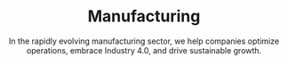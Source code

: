 ---
layout: industry
order: 3
title: Manufacturing
subtitle: "In the rapidly evolving manufacturing sector, we help companies optimize operations, embrace Industry 4.0, and drive sustainable growth."
intro: "At SLKone, we empower manufacturers to thrive in an era of rapid technological advancement and shifting global dynamics. Our expertise spans operational excellence, supply chain optimization, and digital transformation, enabling our clients to achieve operational efficiency, market responsiveness, and sustainable growth."
landscape-title: "The Manufacturing Landscape"
landscape-intro: "The manufacturing industry is experiencing significant transformation, driven by:"
landscape:
  - "Industry 4.0 and smart factory initiatives"
  - "Sustainability imperatives and circular economy concepts"
  - "Reshoring and supply chain resilience strategies"
  - "Customization demands and mass personalization trends"
  - "Workforce evolution and skills gap challenges"
landscape-conclusion: "These trends present both challenges and opportunities for manufacturers striving to maintain competitive advantage and operational excellence."
approach-title: "Our Approach"
approach-intro: "SLKone adopts a multifaceted approach to manufacturing challenges, integrating operational excellence with strategic foresight. Our framework encompasses:"
approach:
  - "Lean Manufacturing Principles: Eliminating waste and optimizing processes"
  - "Digital Transformation Roadmaps: Leveraging technology to enhance productivity"
  - "Supply Chain Optimization: Building resilient and agile supply networks"
  - "Talent Development Strategies: Bridging the skills gap and fostering innovation"
  - "Sustainability Integration: Embedding eco-friendly practices in operations"
why_choose:
  - "Comprehensive Expertise: Deep understanding of manufacturing processes and technologies."
  - "Innovative Solutions: Leveraging Industry 4.0 and smart technologies for modern manufacturing."
  - "Sustainable Practices: Implementing eco-friendly and circular economy strategies."
  - "Operational Excellence: Proven methodologies to enhance efficiency and reduce costs."
  - "Talent Development: Strategies to bridge the skills gap and foster a skilled workforce."
  - "Collaborative Approach: Working closely with your team to ensure tailored and effective solutions."
cta: "Ready to elevate your manufacturing operations? Contact SLKone today to learn how our specialized services can drive your operational excellence and sustainable growth."
icon: "fa-solid fa-industry"
---